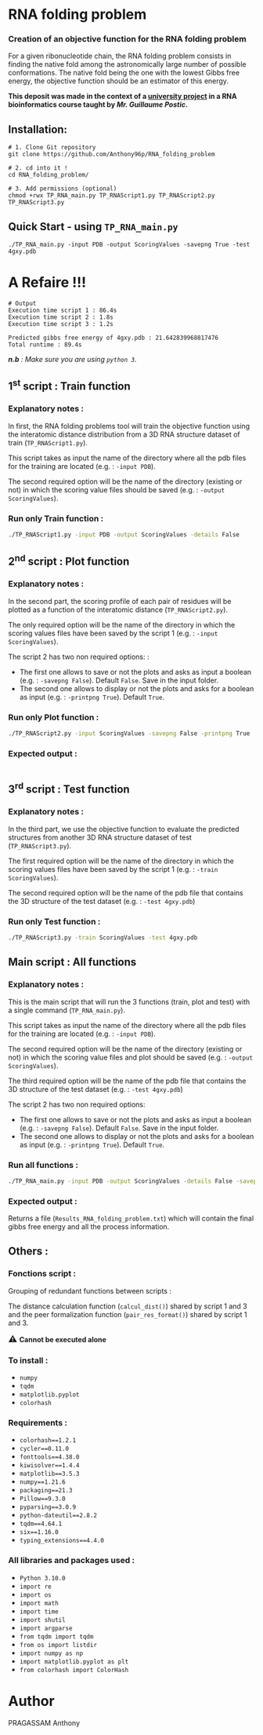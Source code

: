 # RNA folding problem
### Creation of an objective function for the RNA folding problem

For a given ribonucleotide chain, the RNA folding problem consists in finding the native fold
among the astronomically large number of possible conformations. The native fold being the
one with the lowest Gibbs free energy, the objective function should be an estimator of this
energy.

**This deposit was made in the context of a [university project](https://github.com/Anthony96p/RNA_folding_problem/blob/master/TP_RNA.pdf) in a RNA bioinformatics course 
taught by <cite>_Mr. Guillaume Postic_</cite>.**


## Installation:
````shell
# 1. Clone Git repository
git clone https://github.com/Anthony96p/RNA_folding_problem

# 2. cd into it !
cd RNA_folding_problem/

# 3. Add permissions (optional)
chmod +rwx TP_RNA_main.py TP_RNAScript1.py TP_RNAScript2.py TP_RNAScript3.py
````

## Quick Start - using `TP_RNA_main.py`
````shell
./TP_RNA_main.py -input PDB -output ScoringValues -savepng True -test 4gxy.pdb
````
# A Refaire !!!
````shell
# Output
Execution time script 1 : 86.4s
Execution time script 2 : 1.8s
Execution time script 3 : 1.2s
	
Predicted gibbs free energy of 4gxy.pdb : 21.642839968817476
Total runtime : 89.4s
````
_**n.b** : Make sure you are using ``python 3``._

## 1<sup>st</sup> script : Train function
### Explanatory notes :
In first, the RNA folding problems tool will train the objective function using the 
interatomic distance distribution from a 3D RNA structure dataset of train (`TP_RNAScript1.py`).

This script takes as input the name of the directory where all the pdb files for the training 
are located (e.g. : `-input PDB`).

The second required option will be the name of the directory (existing or not) in which 
the scoring value files should be saved (e.g. : ``-output ScoringValues``).

[//]: # (The third option is not mandatory, it allows to display the training time for each pdb file )

[//]: # (&#40;e.g. : ``-details False``&#41;. Default ``False``.)

### Run only Train function :
```bash
./TP_RNAScript1.py -input PDB -output ScoringValues -details False
```

## 2<sup>nd</sup> script : Plot function
### Explanatory notes :
In the second part, the scoring profile of each pair of residues will be plotted as a function of
the interatomic distance (`TP_RNAScript2.py`).

The only required option will be the name of the directory in which the scoring values files have 
been saved by the script 1  (e.g. : `-input ScoringValues`).

The script 2 has two non required options: :
- The first one allows to save or not the plots and asks as input a boolean (e.g. : ``-savepng False``). 
Default ``False``. Save in the input folder.
- The second one allows to display or not the plots and asks for a boolean as input (e.g. : ``-printpng True``).
Default ``True``.

### Run only Plot function :
```bash
./TP_RNAScript2.py -input ScoringValues -savepng False -printpng True
```

### Expected output :
<img src="https://github.com/Anthony96p/RNA_folding_problem/blob/master/ScoringValues/AA.png" alt=""/>

## 3<sup>rd</sup> script : Test function
### Explanatory notes :
In the third part, we use the objective function to evaluate the predicted structures from another 
3D RNA structure dataset of test (`TP_RNAScript3.py`).

The first required option will be the name of the directory in which the scoring values files have 
been saved by the script 1  (e.g. : `-train ScoringValues`).

The second required option will be the name of the pdb file that contains the 3D structure 
of the test dataset (e.g. : `-test 4gxy.pdb`)

### Run only Test function :
```bash
./TP_RNAScript3.py -train ScoringValues -test 4gxy.pdb
```

## Main script : All functions
### Explanatory notes :
This is the main script that will run the 3 functions (train, plot and test) with a 
single command (`TP_RNA_main.py`).

This script takes as input the name of the directory where all the pdb files for the training 
are located (e.g. : `-input PDB`).

The second required option will be the name of the directory (existing or not) in which 
the scoring value files and plot should be saved (e.g. : ``-output ScoringValues``).

The third required option will be the name of the pdb file that contains the 3D structure 
of the test dataset (e.g. : `-test 4gxy.pdb`)

The script 2 has two non required options:

[//]: # (- The first option allows to display the training time for each pdb file &#40;e.g. : ``-details False``&#41;. )

[//]: # (Default ``False``.)
- The first one allows to save or not the plots and asks as input a boolean (e.g. : ``-savepng False``). 
Default ``False``. Save in the input folder.
- The second one allows to display or not the plots and asks for a boolean as input (e.g. : ``-printpng True``).
Default ``True``.

### Run all functions :
```bash
./TP_RNA_main.py -input PDB -output ScoringValues -details False -savepng False -printpng True -test 4gxy.pdb
```

### Expected output :
Returns a file (``Results_RNA_folding_problem.txt``) which will contain the final gibbs free energy and all 
the process information.

## Others :
### Fonctions script :
Grouping of redundant functions between scripts :

The distance calculation function (`calcul_dist()`) shared by script 1 and 3 and the peer formalization 
function (`pair_res_format()`) shared by script 1 and 3.

**<font size="4"> ⚠ </font> Cannot be executed alone** 

### To install :
- ``numpy``
- ``tqdm``
- ``matplotlib.pyplot``
- ``colorhash``

### Requirements :
- ``colorhash==1.2.1``
- ``cycler==0.11.0``          
- ``fonttools==4.38.0``       
- ``kiwisolver==1.4.4``       
- ``matplotlib==3.5.3``       
- ``numpy==1.21.6``           
- ``packaging==21.3``         
- ``Pillow==9.3.0``           
- ``pyparsing==3.0.9``        
- ``python-dateutil==2.8.2``
- ``tqdm==4.64.1``
- ``six==1.16.0  ``           
- ``typing_extensions==4.4.0``

### All libraries and packages used :
- ``Python 3.10.0``
- ``import re``
- ``import os``
- ``import math``
- ``import time``
- ``import shutil``
- ``import argparse``
- ``from tqdm import tqdm``
- ``from os import listdir``
- ``import numpy as np``
- ``import matplotlib.pyplot as plt``
- ``from colorhash import ColorHash``

# Author
PRAGASSAM Anthony

